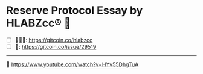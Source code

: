 # Reserve Protocol Essay by HLABZcc® 📓 

- [ ] 🙋🏻‍♂️: https://gitcoin.co/hlabzcc
- [ ] 🚨: https://gitcoin.co/issue/29519

<hr/>

 
🚜 https://www.youtube.com/watch?v=HYv55DhgTuA
 
 
 
 
 
 
 
  
   
 
 
 
 
